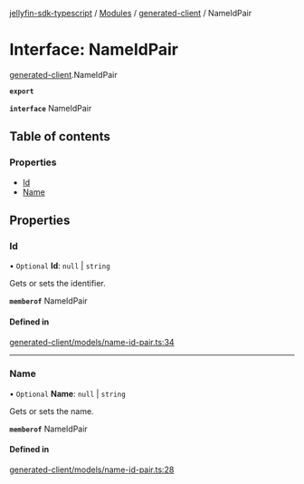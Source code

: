 [jellyfin-sdk-typescript](../README.md) / [Modules](../modules.md) / [generated-client](../modules/generated_client.md) / NameIdPair

# Interface: NameIdPair

[generated-client](../modules/generated_client.md).NameIdPair

**`export`**

**`interface`** NameIdPair

## Table of contents

### Properties

- [Id](generated_client.NameIdPair.md#id)
- [Name](generated_client.NameIdPair.md#name)

## Properties

### Id

• `Optional` **Id**: ``null`` \| `string`

Gets or sets the identifier.

**`memberof`** NameIdPair

#### Defined in

[generated-client/models/name-id-pair.ts:34](https://github.com/thornbill/jellyfin-sdk-typescript/blob/7534c86/src/generated-client/models/name-id-pair.ts#L34)

___

### Name

• `Optional` **Name**: ``null`` \| `string`

Gets or sets the name.

**`memberof`** NameIdPair

#### Defined in

[generated-client/models/name-id-pair.ts:28](https://github.com/thornbill/jellyfin-sdk-typescript/blob/7534c86/src/generated-client/models/name-id-pair.ts#L28)
